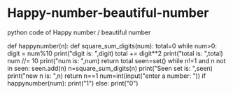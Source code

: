 # Happy-number-beautiful-number
python code of Happy number / beautiful number

def happynumber(n):
    def square_sum_digits(num):
        total=0
        while num>0:
            digit = num%10
            print("digit is: ",digit)
            total += digit**2
            print("total is: ",total)
            num //= 10
            print("num is: ",num)
        return total
    seen=set()
    while n!=1 and n not in seen:
        seen.add(n)
        n=square_sum_digits(n)
    print("Seen set is: ",seen)
    print("new n is: ",n)
    return n==1
num=int(input("enter a number: "))
if happynumber(num):
    print("1")
else:
    print("0")
